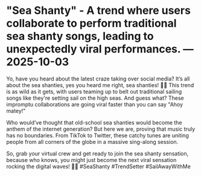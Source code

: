 # "Sea Shanty" - A trend where users collaborate to perform traditional sea shanty songs, leading to unexpectedly viral performances. — 2025-10-03

Yo, have you heard about the latest craze taking over social media? It’s all about the sea shanties, yes you heard me right, sea shanties! 🌊🎶 This trend is as wild as it gets, with users teaming up to belt out traditional sailing songs like they're setting sail on the high seas. And guess what? These impromptu collaborations are going viral faster than you can say "Ahoy matey!"

Who would’ve thought that old-school sea shanties would become the anthem of the internet generation? But here we are, proving that music truly has no boundaries. From TikTok to Twitter, these catchy tunes are uniting people from all corners of the globe in a massive sing-along session.

So, grab your virtual crew and get ready to join the sea shanty sensation, because who knows, you might just become the next viral sensation rocking the digital waves! 🌊🎤 #SeaShanty #TrendSetter #SailAwayWithMe